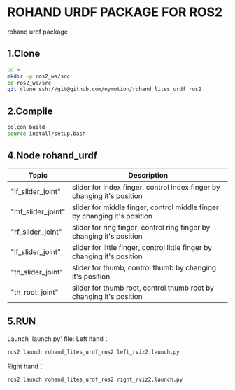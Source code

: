 # ROHAND URDF PACKAGE FOR ROS2

rohand urdf package

## 1.Clone

```BASH
cd ~
mkdir -p ros2_ws/src
cd ros2_ws/src
git clone ssh://git@github.com/oymotion/rohand_lites_urdf_ros2
```

## 2.Compile

```BASH
colcon build
source install/setup.bash
```

## 4.Node rohand_urdf

| Topic             | Description                                                               |
| ----------------- | ------------------------------------------------------------------------- |
| "if_slider_joint" | slider for index finger, control index finger by changing it's position   |
| "mf_slider_joint" | slider for middle finger, control middle finger by changing it's position |
| "rf_slider_joint" | slider for ring finger, control ring finger by changing it's position     |
| "lf_slider_joint" | slider for little finger, control little finger by changing it's position |
| "th_slider_joint" | slider for thumb, control thumb by changing it's position                 |
| "th_root_joint"   | slider for thumb root, control thumb root by changing it's position       |

## 5.RUN

Launch 'launch.py' file:
Left hand：

```BASH
ros2 launch rohand_lites_urdf_ros2 left_rviz2.launch.py 
```

Right hand：

```BASH
ros2 launch rohand_lites_urdf_ros2 right_rviz2.launch.py
```

